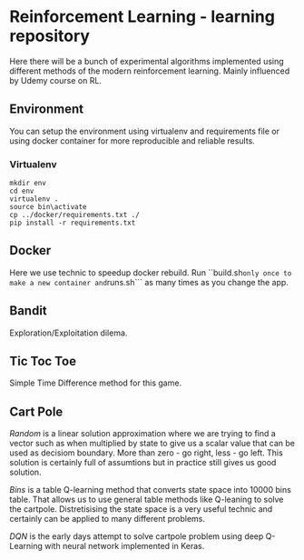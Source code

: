 # Reinforcement Learning - learning repository

Here there will be a bunch of experimental algorithms implemented using different methods of the modern reinforcement learning. Mainly influenced by Udemy course on RL.

## Environment

You can setup the environment using virtualenv and requirements file or using docker container for more reproducible and reliable results.

### Virtualenv

```
mkdir env
cd env
virtualenv .
source bin\activate
cp ../docker/requirements.txt ./
pip install -r requirements.txt
```

## Docker

Here we use technic to speedup docker rebuild. Run ``build.sh``` only once to make a new container and ```runs.sh``` as many times as you change the app.

## Bandit

Exploration/Exploitation dilema.

## Tic Toc Toe

Simple Time Difference method for this game.

## Cart Pole

*Random* is a linear solution approximation where we are trying to find a vector such as when  multiplied by state to give us a scalar value that can be used as decisiom boundary. More than zero - go right, less - go left. This solution is certainly full of assumtions but in practice still gives us good solution.

*Bins* is a table Q-learning method that converts state space into 10000 bins table. That allows us to use general table methods like Q-leaning to solve the cartpole. Distretisising the state space is a very useful technic and certainly can be applied to many different problems.

*DQN* is the early days attempt to solve cartpole problem using deep Q-Learning with neural network implemented in Keras. 
